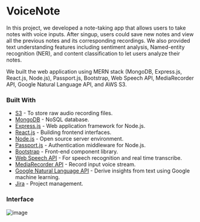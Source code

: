# VoiceNote

In this project, we developed a note-taking app that allows users to take notes with voice inputs. After singup, users could save new notes and view all the previous notes and its corresponding recordings. We also provided text understanding features including sentiment analysis, Named-entity recognition (NER), and content classification to let users analyze their notes. 

We built the web application using MERN stack (MongoDB, Express.js, React.js, Node.js), Passport.js, Bootstrap, Web Speech API, MediaRecorder API, Google Natural Language API, and AWS S3.  
### Built With
* [S3](https://aws.amazon.com/s3/) - To store raw audio recording files.
* [MongoDB](https://www.mongodb.com/) - NoSQL database.
* [Express.js](https://expressjs.com/) - Web application framework for Node.js. 
* [React.js](https://reactjs.org/) - Building frontend interfaces.
* [Node.js](https://nodejs.org/en/) - Open source server environment.
* [Passport.js](https://expressjs.com/) - Authentication middleware for Node.js.
* [Bootstrap](https://getbootstrap.com/) - Front-end component library.
* [Web Speech API](https://developer.mozilla.org/en-US/docs/Web/API/Web_Speech_API) - For speech recognition and real time transcribe.
* [MediaRecorder API](https://developer.mozilla.org/en-US/docs/Web/API/MediaStream_Recording_API) - Record input voice stream. 
* [Google Natural Language API](https://cloud.google.com/natural-language/) - Derive insights from text using Google machine learning.
* [Jira](https://www.atlassian.com/software/jira) - Project management.

### Interface
![image](https://drive.google.com/uc?export=view&id=13kEssT9dacCMJoMzXEWE0xdTtsZIe1JL)

